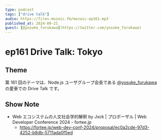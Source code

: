 ```yaml
---
type: podcast
tags: ["drive talk"]
audio: https://files.mozaic.fm/mozaic-ep161.mp3
published_at: 2024-09-21
guest: [@yosuke_furukawa](https://twitter.com/yosuke_furukawa)
---
```


# ep161 Drive Talk: Tokyo

## Theme

第 161 回のテーマは、Node.js ユーザグループ会長である [@yosuke_furukawa](https://twitter.com/yosuke_furukawa) の愛車での Drive Talk です。

## Show Note

- Web エコシステムの人文社会学的解釈 by Jxck | プロポーザル | Web Developer Conference 2024 - fortee.jp
  - https://fortee.jp/web-dev-conf-2024/proposal/ec0a2cde-97d3-4252-b8db-5711ada0f5ed
